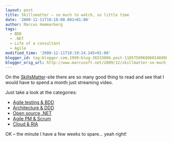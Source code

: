```yaml
---
layout: post
title: Skillsmatter – so much to watch, so little time
date: '2009-12-11T10:18:00.001+01:00'
author: Marcus Hammarberg
tags:
  - BDD
  - .NET
  - Life of a consultant
  - Agile
modified_time: '2009-12-11T10:19:24.245+01:00'
blogger_id: tag:blogger.com,1999:blog-36533086.post-1185758968968146998
blogger_orig_url: http://www.marcusoft.net/2009/12/skillmatter-so-much-to-watch-so-little.html
---
```



On the
<a href="http://skillsmatter.com" target="_blank">SkillsMatter</a>-site
there are so many good thing to read and see that I would have to spend
a month just streaming video.

Just take a look at the categories:

-   <a href="http://skillsmatter.com/go/agile-testing" target="_blank">Agile
    testing &amp; BDD</a>
-   <a href="http://skillsmatter.com/go/design-architecture"
    target="_blank">Architecture &amp; DDD</a>
-   <a href="http://skillsmatter.com/go/open-source-dot-net"
    target="_blank">Open source .NET</a>
-   <a href="http://skillsmatter.com/go/agile-scrum" target="_blank">Agile
    PM &amp; Scrum</a>
-   <a href="http://skillsmatter.com/go/cloud-grid" target="_blank">Cloud
    &amp; RIA</a>

OK – the minute I have a few weeks to spare… yeah right!
